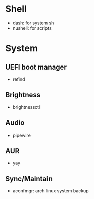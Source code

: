 # Shell
- dash: for system sh
- nushell: for scripts
# System
## UEFI boot manager
- refind
## Brightness
- brightnessctl
## Audio
- pipewire
## AUR
- yay
## Sync/Maintain
- aconfmgr: arch linux system backup
